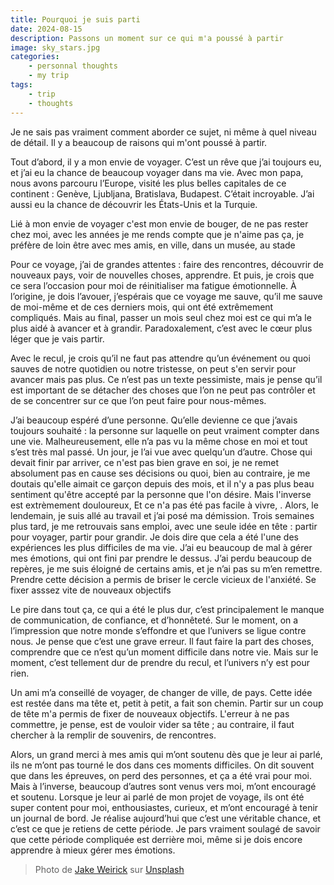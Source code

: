 ```yaml
---
title: Pourquoi je suis parti
date: 2024-08-15
description: Passons un moment sur ce qui m'a poussé à partir 
image: sky_stars.jpg
categories:
    - personnal thoughts
    - my trip
tags: 
    - trip
    - thoughts
---
```


Je ne sais pas vraiment comment aborder ce sujet, ni même à quel niveau de détail. Il y a beaucoup de raisons qui m'ont poussé à partir.

Tout d’abord, il y a mon envie de voyager. C’est un rêve que j’ai toujours eu, et j’ai eu la chance de beaucoup voyager dans ma vie. Avec mon papa, nous avons parcouru l’Europe, visité les plus belles capitales de ce continent : Genève, Ljubljana, Bratislava, Budapest. C’était incroyable. J’ai aussi eu la chance de découvrir les États-Unis et la Turquie.

Lié à mon envie de voyager c'est mon envie de bouger, de ne pas rester chez moi, avec les années je me rends compte que je n'aime pas ça, je préfère de loin être avec mes amis, en ville, dans un musée, au stade 

Pour ce voyage, j’ai de grandes attentes : faire des rencontres, découvrir de nouveaux pays, voir de nouvelles choses, apprendre. Et puis, je crois que ce sera l’occasion pour moi de réinitialiser ma fatigue émotionnelle. À l’origine, je dois l’avouer, j’espérais que ce voyage me sauve, qu’il me sauve de moi-même et de ces derniers mois, qui ont été extrêmement compliqués. Mais au final, passer un mois seul chez moi est ce qui m’a le plus aidé à avancer et à grandir. Paradoxalement, c’est avec le cœur plus léger que je vais partir.

Avec le recul, je crois qu’il ne faut pas attendre qu’un événement ou quoi sauves de notre quotidien ou notre tristesse, on peut s'en servir pour avancer mais pas plus. Ce n’est pas un texte pessimiste, mais je pense qu’il est important de se détacher des choses que l’on ne peut pas contrôler et de se concentrer sur ce que l’on peut faire pour nous-mêmes.

J’ai beaucoup espéré d’une personne. Qu’elle devienne ce que j’avais toujours souhaité : la personne sur laquelle on peut vraiment compter dans une vie. Malheureusement, elle n’a pas vu la même chose en moi et tout s’est très mal passé. Un jour, je l’ai vue avec quelqu’un d’autre. Chose qui devait finir par arriver, ce n'est pas bien grave en soi, je ne remet absolument pas en cause ses décisions ou quoi, bien au contraire, je me doutais qu'elle aimait ce garçon depuis des mois, et il n'y a pas plus beau sentiment qu'être accepté par la personne que l'on désire. Mais l'inverse est extrèmement douloureux, Et ce n'a pas été pas facile à vivre, . Alors, le lendemain, je suis allé au travail et j’ai posé ma démission. Trois semaines plus tard, je me retrouvais sans emploi, avec une seule idée en tête : partir pour voyager, partir pour grandir.
Je dois dire que cela a été l'une des expériences les plus difficiles de ma vie. J’ai eu beaucoup de mal à gérer mes émotions, qui ont fini par prendre le dessus. J’ai perdu beaucoup de repères, je me suis éloigné de certains amis, et je n’ai pas su m’en remettre. Prendre cette décision a permis de briser le cercle vicieux de l'anxiété. Se fixer asssez vite de nouveaux objectifs

Le pire dans tout ça, ce qui a été le plus dur, c’est principalement le manque de communication, de confiance, et d’honnêteté. Sur le moment, on a l’impression que notre monde s’effondre et que l’univers se ligue contre nous. Je pense que c’est une grave erreur. Il faut faire la part des choses, comprendre que ce n’est qu’un moment difficile dans notre vie. Mais sur le moment, c’est tellement dur de prendre du recul, et l’univers n’y est pour rien.

Un ami m’a conseillé de voyager, de changer de ville, de pays. Cette idée est restée dans ma tête et, petit à petit, a fait son chemin. Partir sur un coup de tête m'a permis de fixer de nouveaux objectifs. L'erreur à ne pas commettre, je pense, est de vouloir vider sa tête ; au contraire, il faut chercher à la remplir de souvenirs, de rencontres.

Alors, un grand merci à mes amis qui m’ont soutenu dès que je leur ai parlé, ils ne m’ont pas tourné le dos dans ces moments difficiles. On dit souvent que dans les épreuves, on perd des personnes, et ça a été vrai pour moi. Mais à l’inverse, beaucoup d’autres sont venus vers moi, m’ont encouragé et soutenu. Lorsque je leur ai parlé de mon projet de voyage, ils ont été super content pour moi, enthousiastes, curieux, et m’ont encouragé à tenir un journal de bord. Je réalise aujourd’hui que c’est une véritable chance, et c’est ce que je retiens de cette période. Je pars vraiment soulagé de savoir que cette période compliquée est derrière moi, même si je dois encore apprendre à mieux gérer mes émotions.

> Photo de <a href="https://unsplash.com/fr/@weirick?utm_content=creditCopyText&utm_medium=referral&utm_source=unsplash">Jake Weirick</a> sur <a href="https://unsplash.com/fr/photos/voie-lactee-0fhQYNv2nzE?utm_content=creditCopyText&utm_medium=referral&utm_source=unsplash">Unsplash</a>
  

